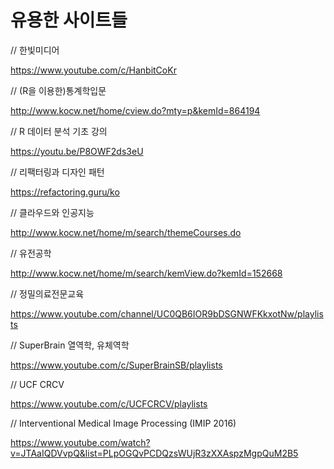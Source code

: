 # 유용한 사이트들 

// 한빛미디어

https://www.youtube.com/c/HanbitCoKr

// (R을 이용한)통계학입문

http://www.kocw.net/home/cview.do?mty=p&kemId=864194

// R 데이터 분석 기초 강의

https://youtu.be/P8OWF2ds3eU

// 리팩터링과 디자인 패턴

https://refactoring.guru/ko

// 클라우드와 인공지능

http://www.kocw.net/home/m/search/themeCourses.do

// 유전공학

http://www.kocw.net/home/m/search/kemView.do?kemId=152668

// 정밀의료전문교육

https://www.youtube.com/channel/UC0QB6IOR9bDSGNWFKkxotNw/playlists

// SuperBrain 열역학, 유체역학

https://www.youtube.com/c/SuperBrainSB/playlists

// UCF CRCV

https://www.youtube.com/c/UCFCRCV/playlists

// Interventional Medical Image Processing (IMIP 2016)

https://www.youtube.com/watch?v=JTAaIQDVvpQ&list=PLpOGQvPCDQzsWUjR3zXXAspzMgpQuM2B5
